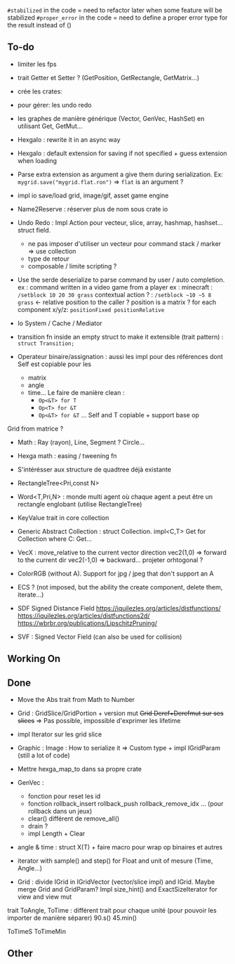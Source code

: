 `#stabilized` in the code = need to refactor later when some feature will be stabilized
`#proper_error` in the code = need to define a proper error type for the result instead of ()

## To-do


- limiter les fps

- trait Getter<T> et Setter<T> ? (GetPosition, GetRectangle, GetMatrix...)

- crée les crates:
- pour gérer: les undo redo
- les graphes de manière générique (Vector, GenVec, HashSet) en utilisant Get, GetMut...


- HexgaIo : rewrite it in an async way

- HexgaIo : default extension for saving if not specified + guess extension when loading
- Parse extra extension as argument a give them during serialization. Ex: `mygrid.save("mygrid.flat.ron")` => `flat` is an argument ?


- impl io save/load grid, image/gif, asset game engine

- Name2Reserve : réserver plus de nom sous crate io

- Undo Redo : Impl Action pour vecteur, slice, array, hashmap, hashset... struct field.
    - ne pas imposer d'utiliser un vecteur pour command stack / marker => use collection
    - type de retour
    - composable / limite scripting ?

- Use the serde deserialize to parse command by user / auto completion. ex : command written in a video game from a player
ex : minecraft : `/setblock 10 20 30 grass`
contextual action ? : `/setblock ~10 ~5 8 grass` <- relative position to the caller ?
position is a matrix ? for each component x/y/z: `positionFixed positionRelative`

- Io System / Cache / Mediator

- transition fn inside an empty struct to make it extensible (trait pattern) : `struct Transition;`

- Operateur binaire/assignation : aussi les impl pour des références dont Self est copiable pour les
    - matrix
    - angle
    - time...
    Le faire de manière clean :
        - `Op<&T> for T`
        - `Op<T> for &T`
        - `Op<&T> for &T`
        ... Self and T copiable + support base op

Grid from matrice ?

- Math : Ray (rayon), Line, Segment ? Circle...

- Hexga math : easing / tweening fn

- S'intérésser aux structure de quadtree déjà existante
- RectangleTree<Pri,const N>
- Word<T,Pri,N> : monde multi agent où chaque agent a peut être un rectangle englobant (utilise RectangleTree)


- KeyValue trait in core collection
- Generic Abstract Collection : struct Collection<C>. impl<C,T> Get<T> for Collection<C> where C: Get...



- VecX : move_relative to the current vector direction
vec2(1,0) => forward to the current dir
vec2(-1,0) => backward...
projeter orhtogonal ?

- ColorRGB (without A). Support for jpg / jpeg that don't support an A

- ECS ? (not imposed, but the ability the create component, delete them, iterate...)


- SDF Signed Distance Field
https://iquilezles.org/articles/distfunctions/
https://iquilezles.org/articles/distfunctions2d/
https://wbrbr.org/publications/LipschitzPruning/

- SVF : Signed Vector Field (can also be used for collision)

## Working On

## Done

-  Move the Abs trait from Math to Number

- Grid : GridSlice/GridPortion + version mut
~~Grid Deref+Derefmut sur ses slices~~ => Pas possible, impossible d'exprimer les lifetime
+ impl Iterator sur les grid slice

- Graphic : Image : How to serialize it => Custom type + impl IGridParam (still a lot of code)
- Mettre hexga_map_to dans sa propre crate

- GenVec :
    - fonction pour reset les id
    - fonction rollback_insert rollback_push rollback_remove_idx ... (pour rollback dans un jeux)
    - clear() différent de remove_all()
    - drain ?
    - impl Length + Clear

- angle & time : struct X<T>(T) + faire macro pour wrap op binaires et autres

- iterator with sample() and step() for Float and unit of mesure (Time, Angle...)

- Grid : divide IGrid in IGridVector (vector/slice impl) and IGrid. Maybe merge Grid and GridParam?
Impl size_hint() and ExactSizeIterator for view and view mut

trait ToAngle, ToTime : différent trait pour chaque unité (pour pouvoir les importer de manière séparer)
90.s()
45.min()

ToTimeS
ToTimeMin

## Other

